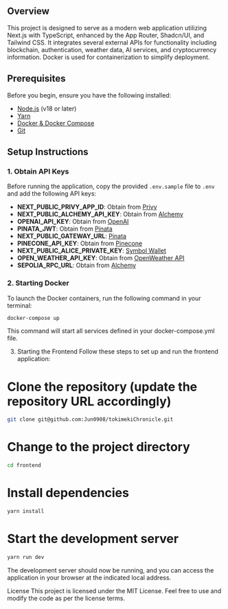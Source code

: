 
## Overview

This project is designed to serve as a modern web application utilizing Next.js with TypeScript, enhanced by the App Router, Shadcn/UI, and Tailwind CSS. It integrates several external APIs for functionality including blockchain, authentication, weather data, AI services, and cryptocurrency information. Docker is used for containerization to simplify deployment.

## Prerequisites

Before you begin, ensure you have the following installed:

- [Node.js](https://nodejs.org/) (v18 or later)
- [Yarn](https://yarnpkg.com/)
- [Docker & Docker Compose](https://docs.docker.com/get-docker/)
- [Git](https://git-scm.com/)

## Setup Instructions

### 1. Obtain API Keys

Before running the application, copy the provided `.env.sample` file to `.env` and add the following API keys:

- **NEXT_PUBLIC_PRIVY_APP_ID**: Obtain from [Privy](https://www.privy.io/)
- **NEXT_PUBLIC_ALCHEMY_API_KEY**: Obtain from [Alchemy](https://www.alchemy.com/)
- **OPENAI_API_KEY**: Obtain from [OpenAI](https://platform.openai.com/api-keys)
- **PINATA_JWT**: Obtain from [Pinata](https://www.pinata.cloud/)
- **NEXT_PUBLIC_GATEWAY_URL**: [Pinata](https://www.pinata.cloud/)
- **PINECONE_API_KEY**: Obtain from [Pinecone](https://www.pinecone.io/)
- **NEXT_PUBLIC_ALICE_PRIVATE_KEY**: [Symbol Wallet](https://docs.symbol.dev/ja/wallets.html)
- **OPEN_WEATHER_API_KEY**: Obtain from [OpenWeather API](https://hibi-update.org/other/openweathermap-api/)
- **SEPOLIA_RPC_URL**: Obtain from [Alchemy](https://www.alchemy.com/)


### 2. Starting Docker

To launch the Docker containers, run the following command in your terminal:

```bash
docker-compose up
```

This command will start all services defined in your docker-compose.yml file.

3. Starting the Frontend
Follow these steps to set up and run the frontend application:


# Clone the repository (update the repository URL accordingly)
```bash
git clone git@github.com:Jun0908/tokimekiChronicle.git
```

# Change to the project directory
```bash
cd frontend
```

# Install dependencies
```bash
yarn install
```

# Start the development server
```bash
yarn run dev
```
The development server should now be running, and you can access the application in your browser at the indicated local address.


License
This project is licensed under the MIT License. Feel free to use and modify the code as per the license terms.

